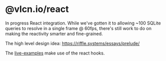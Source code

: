 # @vlcn.io/react

In progress React integration. While we've gotten it to allowing ~100 SQLite queries to resolve in a single frame @ 60fps, there's still work to do on making the reactivity smarter and fine-grained.

The high level design idea: https://riffle.systems/essays/prelude/

The [live-examples]([../../../live-examples-js/](https://github.com/vlcn-io/live-examples)) make use of the react hooks.
